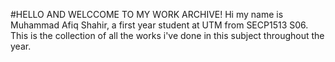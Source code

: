 #HELLO AND WELCCOME TO MY WORK ARCHIVE!
Hi my name is Muhammad Afiq Shahir, a first year student at UTM from SECP1513 S06.
This is the collection of all the works i've done in this subject throughout the year.
